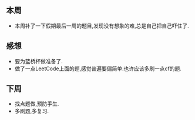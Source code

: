 ## 本周

- 本周补了一下假期最后一周的题目,发现没有想象的难,总是自己把自己吓住了.

## 感想

- 要为蓝桥杯做准备了.
- 做了一点LeetCode上面的题,感觉普遍要偏简单.也许应该多刷一点cf的题.

## 下周

- 找点题做,预防手生.
- 多刷题,多复习.







